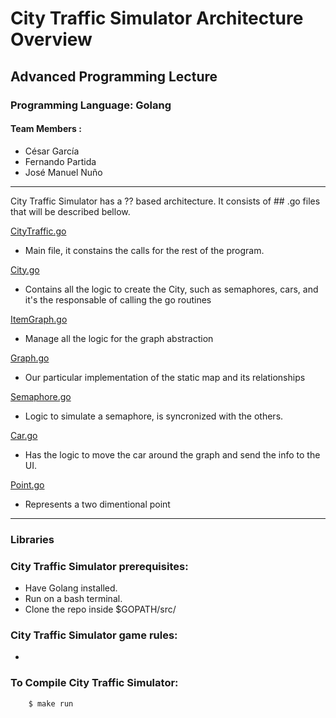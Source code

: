 # City Traffic Simulator Architecture Overview
## Advanced Programming Lecture

### Programming Language: Golang
#### Team Members :
* César García
* Fernando Partida
* José Manuel Nuño

************************

City Traffic Simulator has a ?? based architecture. It consists of ## .go files that will be described bellow.

[CityTraffic.go](CityTraffic.go)
- Main file, it constains the calls for the rest of the program.

[City.go](City.go)
- Contains all the logic to create the City, such as semaphores, cars, and it's the responsable of calling the go routines

[ItemGraph.go](ItemGraph.go)
- Manage all the logic for the graph abstraction

[Graph.go](Graph.go)
- Our particular implementation of the static map and its relationships

[Semaphore.go](Semaphore.go)
- Logic to simulate a semaphore, is syncronized with the others.

[Car.go](Car.go)
- Has the logic to move the car around the graph and send the info to the UI.

[Point.go](Point.go)
- Represents a two dimentional point


**************************

### Libraries


### City Traffic Simulator prerequisites:
- Have Golang installed.
- Run on a bash terminal.
- Clone the repo inside $GOPATH/src/

### City Traffic Simulator game rules:
- 

### To Compile City Traffic Simulator:
```
    $ make run
```
